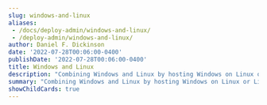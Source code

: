 ```yaml
---
slug: windows-and-linux
aliases:
 - /docs/deploy-admin/windows-and-linux/
 - /deploy-admin/windows-and-linux/
author: Daniel F. Dickinson
date: '2022-07-28T00:06:00-0400'
publishDate: '2022-07-28T00:06:00-0400'
title: Windows and Linux
description: "Combining Windows and Linux by hosting Windows on Linux or Linux on Windows"
summary: "Combining Windows and Linux by hosting Windows on Linux or Linux on Windows"
showChildCards: true
---
```



